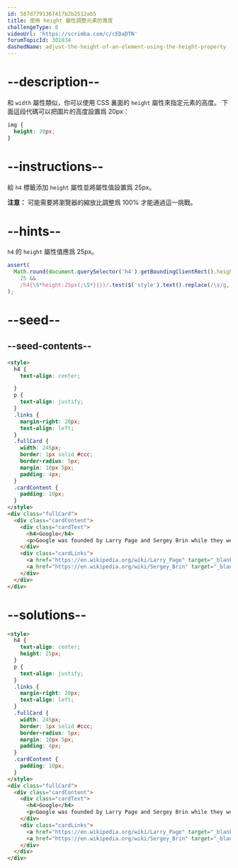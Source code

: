```yaml
---
id: 587d7791367417b2b2512ab5
title: 使用 height 屬性調整元素的寬度
challengeType: 0
videoUrl: 'https://scrimba.com/c/cEDaDTN'
forumTopicId: 301034
dashedName: adjust-the-height-of-an-element-using-the-height-property
---
```


# --description--

和 `width` 屬性類似，你可以使用 CSS 裏面的 `height` 屬性來指定元素的高度。 下面這段代碼可以把圖片的高度設置爲 20px：

```css
img {
  height: 20px;
}
```

# --instructions--

給 `h4` 標籤添加 `height` 屬性並將屬性值設置爲 25px。

**注意：** 可能需要將瀏覽器的縮放比調整爲 100% 才能通過這一挑戰。

# --hints--

`h4` 的 `height` 屬性值應爲 25px。

```js
assert(
  Math.round(document.querySelector('h4').getBoundingClientRect().height) ===
    25 &&
    /h4{\S*height:25px(;\S*}|})/.test($('style').text().replace(/\s/g, ''))
);
```

# --seed--

## --seed-contents--

```html
<style>
  h4 {
    text-align: center;

  }
  p {
    text-align: justify;
  }
  .links {
    margin-right: 20px;
    text-align: left;
  }
  .fullCard {
    width: 245px;
    border: 1px solid #ccc;
    border-radius: 5px;
    margin: 10px 5px;
    padding: 4px;
  }
  .cardContent {
    padding: 10px;
  }
</style>
<div class="fullCard">
  <div class="cardContent">
    <div class="cardText">
      <h4>Google</h4>
      <p>Google was founded by Larry Page and Sergey Brin while they were Ph.D. students at Stanford University.</p>
    </div>
    <div class="cardLinks">
      <a href="https://en.wikipedia.org/wiki/Larry_Page" target="_blank" class="links">Larry Page</a>
      <a href="https://en.wikipedia.org/wiki/Sergey_Brin" target="_blank" class="links">Sergey Brin</a>
    </div>
  </div>
</div>
```

# --solutions--

```html
<style>
  h4 {
    text-align: center;
    height: 25px;
  }
  p {
    text-align: justify;
  }
  .links {
    margin-right: 20px;
    text-align: left;
  }
  .fullCard {
    width: 245px;
    border: 1px solid #ccc;
    border-radius: 5px;
    margin: 10px 5px;
    padding: 4px;
  }
  .cardContent {
    padding: 10px;
  }
</style>
<div class="fullCard">
  <div class="cardContent">
    <div class="cardText">
      <h4>Google</h4>
      <p>Google was founded by Larry Page and Sergey Brin while they were Ph.D. students at Stanford University.</p>
    </div>
    <div class="cardLinks">
      <a href="https://en.wikipedia.org/wiki/Larry_Page" target="_blank" class="links">Larry Page</a>
      <a href="https://en.wikipedia.org/wiki/Sergey_Brin" target="_blank" class="links">Sergey Brin</a>
    </div>
  </div>
</div>
```

